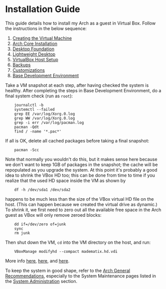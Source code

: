 Installation Guide
==================

This guide details how to install my Arch as a guest in Virtual Box.
Follow the instructions in the below sequence:
 
  1. [Creating the Virtual Machine](create-vm.html "Creating the Virtual Machine")
  2. [Arch Core Installation](installation.html "Arch Core Installation") 
  3. [Desktop Foundation](desktop-foundation.html "Desktop Foundation")
  4. [Lightweight Desktop](lightweight-desktop.html "Lightweight Desktop")
  5. [VirtualBox Host Setup](vbox-host.html "VirtualBox Host Setup")
  6. [Backups](backups.html "Backups")
  7. [Customizations](customizations.html "Customizations")
  8. [Base Development Environment](base-dev-env.html "Base Development Environment") 

Take a VM snapshot at each step, after having checked the system is healthy.
After completing the steps in Base Development Environment, do a final system check
(run as `root`):
        
        journalctl -b
        systemctl --failed
        grep EE /var/log/Xorg.0.log
        grep WW /var/log/Xorg.0.log
        grep -i err /var/log/pacman.log
        pacman -Qdt
        find / -name '*.pac*'

If all is OK, delete all cached packages before taking a final snapshot: 

        pacman -Scc

Note that normally you wouldn't do this, but it makes sense here because we don't want
to keep 1GB of packages in the snapshot; the cache will be repopulated as you upgrade
the system. At this point it's probably a good idea to shrink the VBox HD too; this can
be done from time to time if you realize that the used HD space inside the VM as shown
by

        df -h /dev/sda1 /dev/sda2

happens to be much less than the size of the VBox virtual HD file on the host. (This
can happen because we created the virtual drive as dynamic.)  To shrink it, we first
need to zero out all the available free space in the Arch guest as VBox will only
remove zeroed blocks:

        dd if=/dev/zero of=junk
        sync
        rm junk

Then shut down the VM, `cd` into the VM directory on the host, and run:

        VBoxManage modifyhd --compact madematix.hd.vdi

More info [here][shrink-vbox], [here][compact-vdi], and [here][mk-ext4-sparse].

To keep the system in good shape, refer to the [Arch General Recommendations][arch-gen-rec],
especially to the System Maintenance pages listed in the [System Administration][arch-sys-adm]
section.




[arch-gen-rec]: https://wiki.archlinux.org/index.php/General_Recommendations
                "Arch General Recommendations"

[arch-sys-adm]: https://wiki.archlinux.org/index.php/General_Recommendations#System_administration
                "Arch System Administration"

[shrink-vbox]: http://dantwining.co.uk/2011/07/18/how-to-shrink-a-dynamically-expanding-guest-virtualbox-image/
               "How to shrink a dynamically-expanding guest virtualbox image"

[compact-vdi]: http://superuser.com/questions/529149/how-to-compact-virtualboxs-vdi-file-size
               "How to compact VirtualBox's VDI file size?"

[mk-ext4-sparse]: http://unix.stackexchange.com/questions/11100/how-to-make-ext4-filesystem-sparse/11248#11248
                  "How to make ext4 filesystem sparse?"
